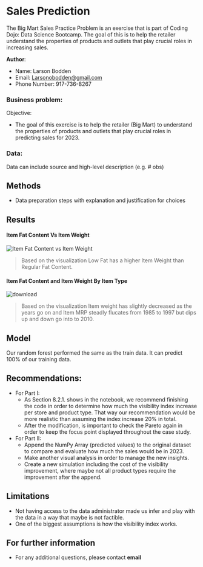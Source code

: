 # Sales Prediction 
 The Big Mart Sales Practice Problem is an exercise that is part of Coding Dojo: Data Science Bootcamp. The goal of this is to help the retailer understand     the properties of products and outlets that play crucial roles in increasing sales.

**Author**: 
-  Name: Larson Bodden
-  Email: Larsonobodden@gmail.com
-  Phone Number: 917-736-8267

### Business problem:

 Objective:

 - The goal of this exercise is to help the retailer (Big Mart) to understand the properties of products and outlets that play crucial roles in predicting sales for 2023.


### Data:
Data can include source and high-level description (e.g. # obs)


## Methods
- Data preparation steps with explanation and justification for choices

## Results


#### Item Fat Content Vs Item Weight

![Item Fat Content vs Item Weight](https://user-images.githubusercontent.com/107776771/182735938-08c8cd4d-df68-4568-bd29-3960175a056c.png)

> Based on the visualization Low Fat has a higher Item Weight than Regular Fat Content. 

#### Item Fat Content and Item Weight By Item Type

![download](https://user-images.githubusercontent.com/107776771/182736380-edf2dbbe-097a-41ee-8500-66ad40aa45b5.png)

> Based on the visualization Item weight has slightly decreased as the years go on and Item MRP steadly flucates from 1985 to 1997 but dips up and down go into to 2010.

## Model

Our random forest performed the same as the train data. It can predict 100% of our training data.


## Recommendations:

- For Part I:
  - As Section 8.2.1. shows in the notebook, we recommend finishing the code in order to determine how much the visibility index increase per store and product type. That way our recommendation would be more realistic than assuming the index increase 20% in total.
  - After the modification, is important to check the Pareto again in order to keep the focus point displayed throughout the case study.
- For Part II:
  - Append the NumPy Array (predicted values) to the original dataset to compare and evaluate how much the sales would be in 2023.
  - Make another visual analysis in order to manage the new insights.
  - Create a new simulation including the cost of the visibility improvement, where maybe not all product types require the improvement after the append.


## Limitations 

-  Not having access to the data administrator made us infer and play with the data in a way that maybe is not factible.
-  One of the biggest assumptions is how the visibility index works.


## For further information

- For any additional questions, please contact **email**
